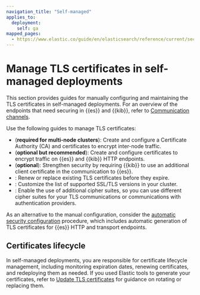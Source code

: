 ```yaml
---
navigation_title: "Self-managed"
applies_to:
  deployment:
    self: ga
mapped_pages:
  - https://www.elastic.co/guide/en/elasticsearch/reference/current/security-basic-setup-https.html
---
```


# Manage TLS certificates in self-managed deployments

This section provides guides for manually configuring and maintaining the TLS certificates in self-managed deployments. For an overview of the endpoints that need securing in {{es}} and {{kib}}, refer to [Communication channels](./secure-cluster-communications.md#communication-channels).

Use the following guides to manage TLS certificates:

* [](./set-up-basic-security.md) (**required for multi-node clusters**): Create and configure a Certificate Authority (CA) and certificates to encrypt inter-node traffic.
* [](./set-up-basic-security-plus-https.md) (**optional but recommended**): Create and configure certificates to encrypt traffic on {{es}} and {{kib}} HTTP endpoints.
* [](./kibana-es-mutual-tls.md) (**optional**): Strengthen security by requiring {{kib}} to use an additional client certificate in the communication to {{es}}.
* [](./updating-certificates.md): Renew or replace existing TLS certificates before they expire.
* [](./supported-ssltls-versions-by-jdk-version.md): Customize the list of supported SSL/TLS versions in your cluster.
* [](./enabling-cipher-suites-for-stronger-encryption.md): Enable the use of additional cipher suites, so you can use different cipher suites for your TLS communications or communications with authentication providers.

As an alternative to the manual configuration, consider the [automatic security configuration](./self-auto-setup.md) procedure, which includes automatic generation of TLS certificates for {{es}} HTTP and transport endpoints.

## Certificates lifecycle

In self-managed deployments, you are responsible for certificate lifecycle management, including monitoring expiration dates, renewing certificates, and redeploying them as needed. If you used Elastic tools to generate your certificates, refer to [Update TLS certificates](./updating-certificates.md) for guidance on rotating or replacing them.
